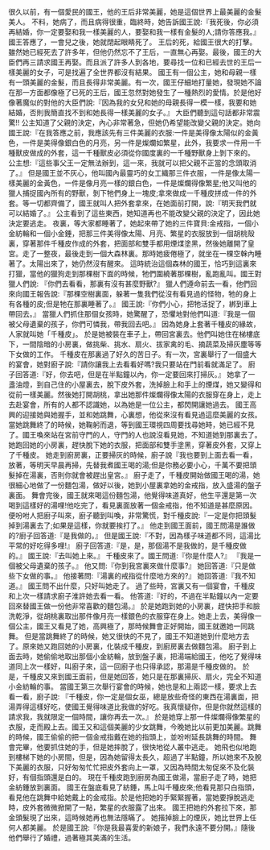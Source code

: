 很久以前，有一個愛民的國王，他的王后非常美麗，她是這個世界上最美麗的金髮美人。
不料，她病了，而且病得很重，臨終時，她告訴國王說:『我死後，你必須再結婚，你一定要娶和我一樣美麗的人，要娶和我一樣有金髮的人;請你答應我。』
國王答應了，一會兒之後，她就閉起眼睛死了。
王后的死，給國王很大的打擊。雖然她已經死去了許多年，但他仍然忘不了王后，一直無心再娶。最後，國王的大臣們再三請求國王再娶。而且派了許多人到各地，要尋找一位和已經去世的王后一樣美麗的女子，可是找遍了全世界都沒有結果。
國王有一個公主，她和母親一樣有一頭美麗的金髮，而且長得非常美麗。有一次，國王仔細地打量她，發現她不論在那一方面都像極了已死的王后，國王忽然對她發生了一種熱烈的愛情。於是他好像著魔似的對他的大臣們說:『因為我的女兒和她的母親長得一模一樣，我要和她結婚，否則我簡直找不到和她長得一樣美麗的女子。』
大臣們聽到這句話都非常震驚!!
公主知道了父親的決定，內心非常著急，但她仍希望能改變父親的決定。她向國王說:『在我答應之前，我應該先有三件美麗的衣服:一件是美得像太陽似的金黃色，一件是美得像銀白色的月亮，另一件是燦爛如繁星，此外，我要求一件用一千種獸皮做成的外套，這一千種獸皮必須從你國度裏的一千種野獸身上剝下來的。
公主想:『這些事父王一定無法辦到，這一來，我就可以把父親不正當的念頭取消了。』
但是國王並不灰心，他叫國內最靈巧的女工織那三件衣服，一件是像太陽一樣美麗的金黃色，一件是像月亮一樣的銀白色，一件是燦爛得像繁星;他又叫他的獵人捕捉國內所有的野獸，剝下牠們身上一塊皮;拿來做成一千種皮拼成一件的外套。等一切都齊備了，國王就叫人把外套拿來，在她面前打開，說:『明天我們就可以結婚了。』
公主看到了這些東西，她知道再也不能改變父親的決定了，因此她決定要逃走。
夜裏，等大家都睡著了，她起來帶了她的三件寶貝:金戒指，一個小金紡輪和一個小金錘，把那三件美得像太陽、月亮、繁星的衣服放到一個胡桃殼裏，穿著那件千種皮作成的外套，把面部和雙手都用煙煤塗黑，然後她離開了皇宮。走了一整夜，最後走到一個大森林裏。那時她疲倦極了，就坐在一棵空榦內睡著了。太陽出來了，她仍然沒有醒來。
這時統治這個森林的國王，恰巧到這裏來打獵，當他的獵狗走到那棵樹下面的時候，牠們圍繞著那棵樹，亂跑亂叫。國王對獵人們說:
『你們去看看，那裏有沒有甚麼野獸?』
獵人們遵命前去一看，他們回來向國王報告說:『那棵空樹裏面，躲著一隻我們從沒有看見過的怪物，牠的身上有各種的皮;但是牠在那裏睡著了。』
國王說:『你們小心，把牠活捉了，綁到車上帶回去。』
當獵人們抓住那個女孩時，她驚醒了，恐懼地對他們叫道:『我是一個被父母遺棄的孩子，你們可憐我，帶我回去吧。』
因為她身上套著千種皮的緣故，人家就叫她「千種皮」。
於是她被裝在車子上，帶回宮裏去。他們叫她住在梯樓底下，一間陰暗的小房裏，做挑柴、挑水、扇火、拔家禽的毛、摘蔬菜及掃灰塵等等下女做的工作。
千種皮在那裏過了好久的苦日子。有一次，宮裏舉行了一個盛大的宴會，她對廚子說:『請你讓我上去看看好嗎?我只要站在門前看就滿足了。
廚子回答道:『好，你去吧，但是在半點鐘以內，你一定要回來打掃灰。』
她拿了一盞油燈，到自己住的小屋裏去，脫下皮外套，洗掉臉上和手上的煙煤，她又變得和從前一樣美麗。然後她打開胡桃，拿出她那件燦爛得像太陽的衣服穿在身上，走上去赴宴會，所有的人都不認識她，以為她是一位公主，都閃開讓她過去。
國王高興的迎接她與她握手，並和她跳舞，心裏想，他從來沒有看見過這麼美麗的女孩。
當她跳舞終了的時候，她鞠躬而退，等到國王環視四周要找尋她時，她已經不見了。國王喚來站在宮前守門的人，守門的人也說沒看見她，不知道她到那裏去了。
她跑回她的小房裏，趕快脫下她的衣服，把面部和雙手塗黑，穿著皮外套，又穿上了千種皮。
她走到廚房裏，正要掃灰的時候，廚子說『我也要到上面去看一看，放著，等明天早晨再掃，先替我煮國王喝的湯;但是你務必要小心，千萬不要把頭髮掉在湯裏，否則你就會被趕出皇宮。』
廚子走了，千種皮開始做國王喝的湯，她很細心地做了一份麵包湯，做好以後，她到小屋裏拿她的金戒指，放入盛湯的盤子裏面。
舞會完後，國王就來喝這份麵包湯，他覺得味道真好，他生平還是第一次喝到這樣好的湯哩!他吃完了，看見裏面放著一個金戒指，他不知道是甚麼原因。便吩咐人把廚子叫來，廚子聽到叫喚，非常驚慌，對千種皮說:『一定是你把頭髮掉到湯裏去了;如果是這樣，你就要挨打了。』
他走到國王面前，國王問湯是誰做的?廚子回答道:『是我做的。』
但是國王說:『不對，因為樣子味道都不同，這湯比平常的好吃得多哩!』
廚子回答道:『是，是，那個湯不是我做的，是千種皮做的。』
國王說:『去叫她上來。』
千種皮來了。國王問道:『你是什麼人?』
『我是一個被父母遺棄的孩子。』
他又問:『你到我宮裏來做什麼事?』
她回答道:『只是做些下女做的事。』
他接著問:『湯裏的戒指從什麼地方來的?』
她回答道:『我不知道。』
國王問不出什麼，只好叫她走了。
過了些時，宮裏又有一個宴會，千種皮和上次一樣請求廚子淮許她去看一看。
他答道:『好的，不過在半點鐘以內一定要回來替國王做一份他非常喜歡的麵包湯。』
於是她跑到她的小房裏，趕快把手和臉洗乾淨，從胡桃裏取出那件像月亮一樣銀色的衣服穿在身上。她走上去，美得像一個公主，國王又看見了她，高興極了，那時候舞會正好開始，國王就邀她一同跳舞。
但是當跳舞終了的時候，她又很快的不見了，國王不知道她到什麼地方去了。原來她又跑回她的小房裏，化裝成千種皮，到廚房裏去做麵包湯。
廚子到上面去時，她偷偷地取出那個小金紡輪，放到盤子裏，把湯端給國王，他吃了覺得味道同上次一樣好，叫廚子來，這一回廚子也只得承認，那湯是千種皮做的。
於是，千種皮又來到國王面前，但是她回答，她只是在那裏掃灰、扇火，完全不知道小金紡輪的事。
當國王第三次舉行宴會的時候，她也是和上兩認一樣，要求上去看一看，廚子說:
『千種皮，你一定是個女巫，總是放些奇怪的東西在湯裏面，把湯弄得這樣好吃，使國王覺得味道比我做的好吃。我真懷疑你，但是你就然這樣的請求我，我就限定一個時間，讓你再去一次。』
於是她穿上那一件燦爛得像繁星的衣服，走而殿上去。國王又和這個美麗的少女跳舞，今晚她比以前更加美麗。跳舞的時候，國王偷偷的把一個金戒指戴在她的指頭上，並吩咐延長跳舞的時間。
舞會完畢，他要抓住她的手，但是她摔脫了，很快地從人叢中逃走。
她飛也似地跑到樓梯下她的小房間，但是，因為她留得太長久，超過了半點鐘，所以她來不及脫下美麗的衣服，只好匆匆忙忙把皮外套向上一罩，又因為時間太匆促來不及化裝好，有個指頭還是白的。
現在千種皮跑到廚房為國王做湯，當廚子走了時，她把金紡鍾放到裏面。
國王在盤底看見了紡錘，馬上叫千種皮來;他看見那只白指頭，看見他在跳舞中給她戴上的金戒指。於是他把她的手緊緊握著，當她要掙脫逃走時，皮外套微微掀開了一點，繁星的衣服露了出來。
國王把她的外套拉下來，那金頭髮現了出來，這時候她再也無法隱瞞了。
她揩掉臉上的煙灰，她比世界上任何人都美麗。
於是國王說:『你是我最喜愛的新娘子，我們永遠不要分開。』隨後他們舉行了婚禮，過著極其美滿的生活。